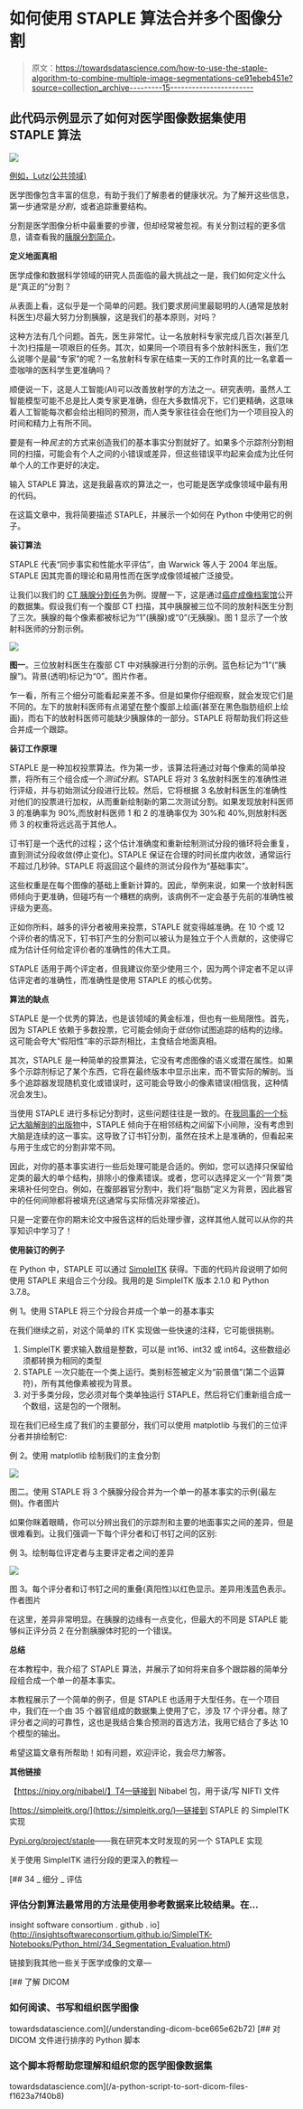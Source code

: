 # 如何使用 STAPLE 算法合并多个图像分割

> 原文：<https://towardsdatascience.com/how-to-use-the-staple-algorithm-to-combine-multiple-image-segmentations-ce91ebeb451e?source=collection_archive---------15----------------------->

## 此代码示例显示了如何对医学图像数据集使用 STAPLE 算法

![](img/774bdacf4165e843b05e2ffa6c4ff1a4.png)

[例如，Lutz(公共领域)](https://commons.wikimedia.org/wiki/File:What_To_Draw_Image_1.png)

医学图像包含丰富的信息，有助于我们了解患者的健康状况。为了解开这些信息，第一步通常是*分割*，或者追踪重要结构。

分割是医学图像分析中最重要的步骤，但却经常被忽视。有关分割过程的更多信息，请查看我的[胰腺分割简介](/how-to-segment-ct-pancreas-3a390acb3c70)。

**定义地面真相**

医学成像和数据科学领域的研究人员面临的最大挑战之一是，我们如何定义什么是“真正的”分割？

从表面上看，这似乎是一个简单的问题。我们要求房间里最聪明的人(通常是放射科医生)尽最大努力分割胰腺，这是我们的基本原则，对吗？

这种方法有几个问题。首先，医生非常忙。让一名放射科专家完成几百次(甚至几十次)扫描是一项艰巨的任务。其次，如果同一个项目有多个放射科医生，我们怎么说哪个是最“专家”的呢？一名放射科专家在结束一天的工作时真的比一名拿着一壶咖啡的医科学生更准确吗？

顺便说一下，这是人工智能(AI)可以改善放射学的方法之一。研究表明，虽然人工智能模型可能不总是比人类专家更准确，但在大多数情况下，它们更精确，这意味着人工智能每次都会给出相同的预测，而人类专家往往会在他们为一个项目投入的时间和精力上有所不同。

要是有一种*民主*的方式来创造我们的基本事实分割就好了。如果多个示踪剂分割相同的扫描，可能会有个人之间的小错误或差异，但这些错误平均起来会成为比任何单个人的工作更好的决定。

输入 STAPLE 算法，这是我最喜欢的算法之一，也可能是医学成像领域中最有用的代码。

在这篇文章中，我将简要描述 STAPLE，并展示一个如何在 Python 中使用它的例子。

**装订算法**

STAPLE 代表“同步事实和性能水平评估”，由 Warwick 等人于 2004 年出版。STAPLE 因其完善的理论和易用性而在医学成像领域被广泛接受。

让我们以我们的 [CT 胰腺分割任务](/how-to-segment-ct-pancreas-3a390acb3c70])为例。提醒一下，这是通过[癌症成像档案馆](https://wiki.cancerimagingarchive.net/display/Public/Pancreas-CT)公开的数据集。假设我们有一个腹部 CT 扫描，其中胰腺被三位不同的放射科医生分割了三次。胰腺的每个像素都被标记为“1”(胰腺)或“0”(无胰腺)。图 1 显示了一个放射科医师的分割示例。

![](img/0caeb4fec4d9fb31250b63b55d7fc9df.png)

**图一**。三位放射科医生在腹部 CT 中对胰腺进行分割的示例。蓝色标记为“1”(“胰腺”)。背景(透明)标记为“0”。图片作者。

乍一看，所有三个细分可能看起来差不多。但是如果你仔细观察，就会发现它们是不同的。左下的放射科医师有点渴望在整个腹部上绘画(甚至在黑色脂肪组织上绘画)，而右下的放射科医师可能缺少胰腺体的一部分。STAPLE 将帮助我们将这些合并成一个跟踪。

**装订工作原理**

STAPLE 是一种加权投票算法。作为第一步，该算法将通过对每个像素的简单投票，将所有三个组合成一个*测试分割*。STAPLE 将对 3 名放射科医生的准确性进行评级，并与初始测试分段进行比较。然后，它将根据 3 名放射科医生的准确性对他们的投票进行加权，从而重新绘制新的第二次测试分割。如果发现放射科医师 3 的准确率为 90%,而放射科医师 1 和 2 的准确率仅为 30%和 40%,则放射科医师 3 的权重将远远高于其他人。

订书钉是一个迭代的过程；这个估计准确度和重新绘制测试分段的循环将会重复，直到测试分段收敛(停止变化)。STAPLE 保证在合理的时间长度内收敛，通常运行不超过几秒钟。STAPLE 将返回这个最终的测试分段作为“基础事实”。

这些权重是在每个图像的基础上重新计算的。因此，举例来说，如果一个放射科医师倾向于更准确，但碰巧有一个糟糕的病例，该病例不一定会基于先前的准确性被评级为更高。

正如你所料，越多的评分者被用来投票，STAPLE 就变得越准确。在 10 个或 12 个评价者的情况下，钉书钉产生的分割可以被认为是独立于个人贡献的，这使得它成为估计任何给定评价者的准确性的伟大工具。

STAPLE 适用于两个评定者，但我建议你至少使用三个，因为两个评定者不足以评估评定者的准确性，而准确性是使用 STAPLE 的核心优势。

**算法的缺点**

STAPLE 是一个优秀的算法，也是该领域的黄金标准，但也有一些局限性。首先，因为 STAPLE 依赖于多数投票，它可能会倾向于*低估*你试图追踪的结构的边缘。这可能会夸大“假阳性”率的示踪剂相比，主食结合地面真相。

其次，STAPLE 是一种简单的投票算法，它没有考虑图像的语义或潜在属性。如果多个示踪剂标记了某个东西，它将在最终版本中显示出来，而不管实际的解剖。当多个追踪器发现随机变化或错误时，这可能会导致小的像素错误(相信我，这种情况会发生)。

当使用 STAPLE 进行多标记分割时，这些问题往往是一致的。在[我同事的一个标记大脑解剖的出版物](https://pubs.rsna.org/doi/full/10.1148/ryai.2020190183)中，STAPLE 倾向于在相邻结构之间留下小间隙，没有考虑到大脑是连续的这一事实。这导致了订书钉分割，虽然在技术上是准确的，但看起来与用于生成它的分割非常不同。

因此，对你的基本事实进行一些后处理可能是合适的。例如，您可以选择只保留给定类的最大的单个结构，排除小的像素错误。或者，您可以选择定义一个“背景”类来填补任何空白。例如，在腹部器官分割中，我们将“脂肪”定义为背景，因此器官中的任何间隙都将被填充(这通常与实际情况非常接近)。

只是一定要在你的期末论文中报告这样的后处理步骤，这样其他人就可以从你的共享知识中学习了！

**使用装订的例子**

在 Python 中，STAPLE 可以通过 [SimpleITK](https://simpleitk.org/) 获得。下面的代码片段说明了如何使用 STAPLE 来组合三个分段。我用的是 SimpleITK 版本 2.1.0 和 Python 3.7.8。

例 1。使用 STAPLE 将三个分段合并成一个单一的基本事实

在我们继续之前，对这个简单的 ITK 实现做一些快速的注释，它可能很挑剔。

1.  SimpleITK 要求输入数组是整数，可以是 int16、int32 或 int64。这些数组必须都转换为相同的类型
2.  STAPLE 一次只能在一个类上运行。类别标签被定义为“前景值”(第二个运算符)，所有其他像素被视为背景。
3.  对于多类分段，您必须对每个类单独运行 STAPLE，然后将它们重新组合成一个数组，这是包的一个限制。

现在我们已经生成了我们的主要部分，我们可以使用 matplotlib 与我们的三位评分者并排绘制它:

例 2。使用 matplotlib 绘制我们的主食分割

![](img/c131a48c2c3c63890f0d2fab591a3ef8.png)

图二。使用 STAPLE 将 3 个胰腺分段合并为一个单一的基本事实的示例(最左侧)。作者图片

如果你眯着眼睛，你可以分辨出我们的示踪剂和主要的地面事实之间的差异，但是很难看到。让我们强调一下每个评分者和订书钉之间的区别:

例 3。绘制每位评定者与主要评定者之间的差异

![](img/83d6e9348e2431f402c03b813ba99e6f.png)

图 3。每个评分者和订书钉之间的重叠(真阳性)以红色显示。差异用浅蓝色表示。作者图片

在这里，差异非常明显。在胰腺的边缘有一点变化，但最大的不同是 STAPLE 能够纠正评分员 2 在分割胰腺体时犯的一个错误。

**总结**

在本教程中，我介绍了 STAPLE 算法，并展示了如何将来自多个跟踪器的简单分段组合成一个单一的基本事实。

本教程展示了一个简单的例子，但是 STAPLE 也适用于大型任务。在一个项目中，我们在一个由 35 个器官组成的数据集上使用了它，涉及 17 个评分者。除了评分者之间的可靠性，这也是我结合集合预测的首选方法，我用它结合了多达 10 个模型的输出。

希望这篇文章有所帮助！如有问题，欢迎评论，我会尽力解答。

**其他链接**

【https://nipy.org/nibabel/】T4—链接到 Nibabel 包，用于读/写 NIFTI 文件

[https://simpleitk.org/](https://simpleitk.org/)—链接到 STAPLE 的 SimpleITK 实现

[Pypi.org/project/staple](http://pypi.org/projects/staple)——我在研究本文时发现的另一个 STAPLE 实现

关于使用 SimpleITK 进行分段的更深入的教程—

 [## 34 _ 细分 _ 评估

### 评估分割算法最常用的方法是使用参考数据来比较结果。在…

insight software consortium . github . io](http://insightsoftwareconsortium.github.io/SimpleITK-Notebooks/Python_html/34_Segmentation_Evaluation.html) 

链接到我其他一些关于医学成像的文章—

[](/understanding-dicom-bce665e62b72) [## 了解 DICOM

### 如何阅读、书写和组织医学图像

towardsdatascience.com](/understanding-dicom-bce665e62b72) [](/a-python-script-to-sort-dicom-files-f1623a7f40b8) [## 对 DICOM 文件进行排序的 Python 脚本

### 这个脚本将帮助您理解和组织您的医学图像数据集

towardsdatascience.com](/a-python-script-to-sort-dicom-files-f1623a7f40b8)